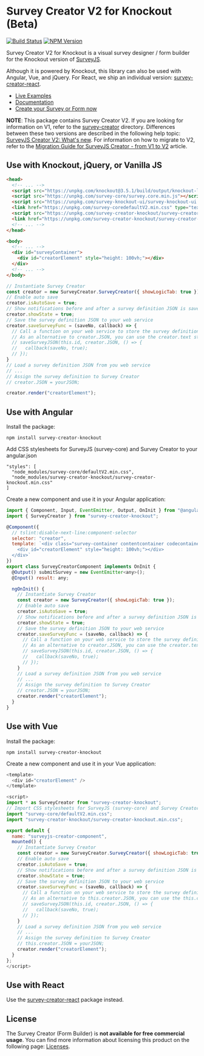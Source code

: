 # Survey Creator V2 for Knockout (Beta)

[![Build Status](https://dev.azure.com/SurveyJS/SurveyJS%20Integration%20Tests/_apis/build/status/SurveyJS%20Creator?branchName=master)](https://dev.azure.com/SurveyJS/SurveyJS%20Integration%20Tests/_build/latest?definitionId=8&branchName=master)
<a href="https://www.npmjs.com/package/survey-creator"><img alt="NPM Version" src="https://img.shields.io/npm/v/survey-creator.svg" data-canonical-src="https://img.shields.io/npm/v/survey-creator.svg" style="max-width:100%;"></a>

Survey Creator V2 for Knockout is a visual survey designer / form builder for the Knockout version of [SurveyJS](https://github.com/surveyjs/survey-library).

Although it is powered by Knockout, this library can also be used with Angular, Vue, and jQuery. For React, we ship an individual version: [survey-creator-react](./packages/survey-creator-react).

- [Live Examples](https://surveyjs.io/Examples/Survey-Creator?platform=KnockoutjsV2)
- [Documentation](https://surveyjs.io/Documentation/Survey-Creator)
- [Create your Survey or Form now](https://surveyjs.io/create-survey-v2)

**NOTE**: This package contains Survey Creator V2. If you are looking for information on V1, refer to the [survey-creator](./packages/survey-creator) directory. Differences between these two versions are described in the following help topic: [SurveyJS Creator V2: What's new](https://surveyjs.io/Documentation/Survey-Creator?id=Creator-V2-Whats-New). For information on how to migrate to V2, refer to the [Migration Guide for SurveyJS Creator - from V1 to V2](https://surveyjs.io/Documentation/Survey-Creator?id=Migrate-from-V1-to-V2) article.

## Use with Knockout, jQuery, or Vanilla JS

```html
<head>
  <!-- ... -->
  <script src="https://unpkg.com/knockout@3.5.1/build/output/knockout-latest.js"></script>
  <script src="https://unpkg.com/survey-core/survey.core.min.js"></script>
  <script src="https://unpkg.com/survey-knockout-ui/survey-knockout-ui.min.js"></script>
  <link href="https://unpkg.com/survey-coredefaultV2.min.css" type="text/css" rel="stylesheet"/>
  <script src="https://unpkg.com/survey-creator-knockout/survey-creator-knockout.min.js"></script>
  <link href="https://unpkg.com/survey-creator-knockout/survey-creator-knockout.min.css" type="text/css" rel="stylesheet"/>
  <!-- ... -->
</head>
```

```html
<body>
  <!-- ... -->
  <div id="surveyContainer">
    <div id="creatorElement" style="height: 100vh;"></div>
  </div>
  <!-- ... -->
</body>
```

```js
// Instantiate Survey Creator
const creator = new SurveyCreator.SurveyCreator({ showLogicTab: true });
// Enable auto save
creator.isAutoSave = true;
// Show notifications before and after a survey definition JSON is saved
creator.showState = true;
// Save the survey definition JSON to your web service
creator.saveSurveyFunc = (saveNo, callback) => {
  // Call a function on your web service to store the survey definition JSON
  // As an alternative to creator.JSON, you can use the creator.text string property
  // saveSurveyJSON(this.id, creator.JSON, () => {
  //   callback(saveNo, true);
  // });
}
// Load a survey definition JSON from you web service
// ...
// Assign the survey definition to Survey Creator
// creator.JSON = yourJSON;

creator.render("creatorElement");
```

## Use with Angular

Install the package:

```
npm install survey-creator-knockout
```

Add CSS stylesheets for SurveyJS (survey-core) and Survey Creator to your angular.json

```
"styles": [
  "node_modules/survey-core/defaultV2.min.css",
  "node_modules/survey-creator-knockout/survey-creator-knockout.min.css"
]
```

Create a new component and use it in your Angular application:

```js
import { Component, Input, EventEmitter, Output, OnInit } from "@angular/core";
import { SurveyCreator } from "survey-creator-knockout";

@Component({
  // tslint:disable-next-line:component-selector
  selector: "creator",
  template: `<div class="survey-container contentcontainer codecontainer" id="surveyCreatorContainer">
    <div id="creatorElement" style="height: 100vh;"></div>
  </div>`
})
export class SurveyCreatorComponent implements OnInit {
  @Output() submitSurvey = new EventEmitter<any>();
  @Input() result: any;

  ngOnInit() {
    // Instantiate Survey Creator
    const creator = new SurveyCreator({ showLogicTab: true });
    // Enable auto save
    creator.isAutoSave = true;
    // Show notifications before and after a survey definition JSON is saved
    creator.showState = true;
    // Save the survey definition JSON to your web service
    creator.saveSurveyFunc = (saveNo, callback) => {
      // Call a function on your web service to store the survey definition JSON
      // As an alternative to creator.JSON, you can use the creator.text string property
      // saveSurveyJSON(this.id, creator.JSON, () => {
      //   callback(saveNo, true);
      // });
    }
    // Load a survey definition JSON from you web service
    // ...
    // Assign the survey definition to Survey Creator
    // creator.JSON = yourJSON;
    creator.render("creatorElement");
  }
}
```

## Use with Vue

Install the package:

```
npm install survey-creator-knockout
```

Create a new component and use it in your Vue application:

```js
<template>
  <div id="creatorElement" />
</template>

<script>
import * as SurveyCreator from "survey-creator-knockout";
// Import CSS stylesheets for SurveyJS (survey-core) and Survey Creator
import "survey-core/defaultV2.min.css";
import "survey-creator-knockout/survey-creator-knockout.min.css";

export default {
  name: "surveyjs-creator-component",
  mounted() {
    // Instantiate Survey Creator
    const creator = new SurveyCreator.SurveyCreator({ showLogicTab: true });
    // Enable auto save
    creator.isAutoSave = true;
    // Show notifications before and after a survey definition JSON is saved
    creator.showState = true;
    // Save the survey definition JSON to your web service
    creator.saveSurveyFunc = (saveNo, callback) => {
      // Call a function on your web service to store the survey definition JSON
      // As an alternative to this.creator.JSON, you can use the this.creator.text string property
      // saveSurveyJSON(this.id, creator.JSON, () => {
      //   callback(saveNo, true);
      // });
    }
    // Load a survey definition JSON from you web service
    // ...
    // Assign the survey definition to Survey Creator
    // this.creator.JSON = yourJSON;
    creator.render("creatorElement");
  }
};
</script>
```

## Use with React

Use the [survey-creator-react](./packages/survey-creator-react) package instead.

## License

The Survey Creator (Form Builder) is **not available for free commercial usage**. You can find more information about licensing this product on the following page: [Licenses](http://surveyjs.io/Licenses).
